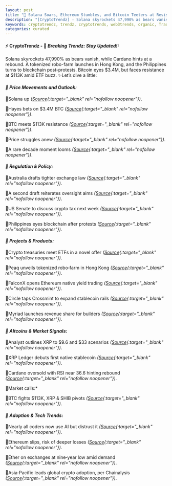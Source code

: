 ```yaml
---
layout: post
title: "🌅 Solana Soars, Ethereum Stumbles, and Bitcoin Teeters at Resistance"
description: "[CryptoTrendz] - Solana skyrockets 47,990% as bears vanish, while Cardano hints at a rebound. A tokenized robo-farm launches in Hong Kong, and the Philippines turns to blockchain post-protests. Bitcoin eyes $3.4M, but faces resistance at $113K amid ETF buzz."
keywords: cryptotrendz, trendz, cryptotrends, web3trends, organic, Trading, Digital, XRP, Google, Revenue, Market, AI, stablecoin, Ethereum, crypto, Bitcoin
categories: curated
---
```


#### ⚡ CryptoTrendz - 📌 *Breaking Trendz: Stay Updated!:*

Solana skyrockets 47,990% as bears vanish, while Cardano hints at a rebound. A tokenized robo-farm launches in Hong Kong, and the Philippines turns to blockchain post-protests. Bitcoin eyes $3.4M, but faces resistance at $113K amid ETF buzz. ✨Let’s dive a little:


#### *🔖 Price Movements and Outlook:*  

🔹Solana up *([Source](https://s.avyag.com/81xz){:target="_blank" rel="nofollow noopener"})*.  

🔹Hayes bets on $3.4M BTC *([Source](https://s.avyag.com/ga1j){:target="_blank" rel="nofollow noopener"})*.  

🔹BTC meets $113K resistance *([Source](https://s.avyag.com/n8r6){:target="_blank" rel="nofollow noopener"})*.  

🔹Price struggles anew *([Source](https://s.avyag.com/db24){:target="_blank" rel="nofollow noopener"})*.  

🔹A rare decade moment looms *([Source](https://s.avyag.com/cji2){:target="_blank" rel="nofollow noopener"})*.  

#### *🔖 Regulation & Policy:*  

🔹Australia drafts tighter exchange law *([Source](https://s.avyag.com/ieyb){:target="_blank" rel="nofollow noopener"})*.  

🔹A second draft reiterates oversight aims *([Source](https://s.avyag.com/myn4){:target="_blank" rel="nofollow noopener"})*.  

🔹US Senate to discuss crypto tax next week *([Source](https://s.avyag.com/6l01){:target="_blank" rel="nofollow noopener"})*.  

🔹Philippines eyes blockchain after protests *([Source](https://s.avyag.com/tfk3){:target="_blank" rel="nofollow noopener"})*.  

#### *🔖 Projects & Products:*  

🔹Crypto treasuries meet ETFs in a novel offer *([Source](https://s.avyag.com/shyp){:target="_blank" rel="nofollow noopener"})*.  

🔹Peaq unveils tokenized robo‑farm in Hong Kong *([Source](https://s.avyag.com/sq7s){:target="_blank" rel="nofollow noopener"})*.  

🔹FalconX opens Ethereum native yield trading *([Source](https://s.avyag.com/hmva){:target="_blank" rel="nofollow noopener"})*.  

🔹Circle taps Crossmint to expand stablecoin rails *([Source](https://s.avyag.com/adgf){:target="_blank" rel="nofollow noopener"})*.  

🔹Myriad launches revenue share for builders *([Source](https://s.avyag.com/qz8h){:target="_blank" rel="nofollow noopener"})*.  

#### *🔖 Altcoins & Market Signals:*  

🔹Analyst outlines XRP to $9.6 and $33 scenarios *([Source](https://s.avyag.com/4oug){:target="_blank" rel="nofollow noopener"})*.  

🔹XRP Ledger debuts first native stablecoin *([Source](https://s.avyag.com/q0yy){:target="_blank" rel="nofollow noopener"})*.  

🔹Cardano oversold with RSI near 36.6 hinting rebound *([Source](https://s.avyag.com/tw40){:target="_blank" rel="nofollow noopener"})*.  

🔹Market calls:*  

🔹BTC fights $113K, XRP & SHIB pivots *([Source](https://s.avyag.com/lh72){:target="_blank" rel="nofollow noopener"})*.  

#### *🔖 Adoption & Tech Trends:*  

🔹Nearly all coders now use AI but distrust it *([Source](https://s.avyag.com/78kk){:target="_blank" rel="nofollow noopener"})*.  

🔹Ethereum slips, risk of deeper losses *([Source](https://s.avyag.com/jq8b){:target="_blank" rel="nofollow noopener"})*.  

🔹Ether on exchanges at nine‑year low amid demand *([Source](https://s.avyag.com/e5sd){:target="_blank" rel="nofollow noopener"})*.  

🔹Asia‑Pacific leads global crypto adoption, per Chainalysis *([Source](https://s.avyag.com/xpxq){:target="_blank" rel="nofollow noopener"})*.